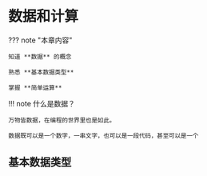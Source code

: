# 数据和计算

??? note "本章内容"

    知道 **数据** 的概念

    熟悉 **基本数据类型**

    掌握 **简单运算**

!!! note 什么是数据？

    万物皆数据，在编程的世界里也是如此。

    数据既可以是一个数字，一串文字，也可以是一段代码，甚至可以是一个

## 基本数据类型
